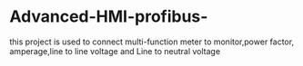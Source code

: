 # Advanced-HMI-profibus-
this project is used to connect multi-function meter to monitor,power factor, amperage,line to line voltage and Line to neutral voltage
